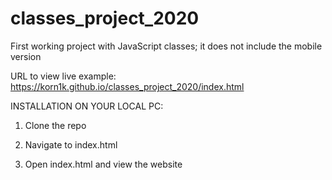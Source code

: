# classes_project_2020
First working project with JavaScript classes; it does not include the mobile version

URL to view live example: https://korn1k.github.io/classes_project_2020/index.html

INSTALLATION ON YOUR LOCAL PC:

1. Clone the repo

2. Navigate to index.html

3. Open index.html and view the website

